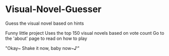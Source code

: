 # Visual-Novel-Guesser
Guess the visual novel based on hints

Funny little project
Uses the top 150 visual novels based on vote count
Go to the 'about' page to read on how to play

"Okay~ Shake it now, baby now~♪"
